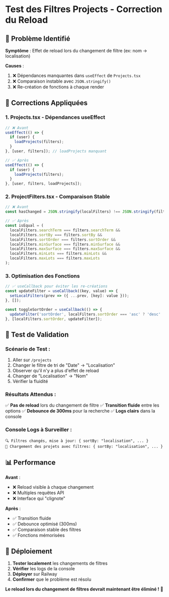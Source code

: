 # Test des Filtres Projects - Correction du Reload

## 🎯 Problème Identifié

**Symptôme** : Effet de reload lors du changement de filtre (ex: nom → localisation)

**Causes** :
1. ❌ Dépendances manquantes dans `useEffect` de `Projects.tsx`
2. ❌ Comparaison instable avec `JSON.stringify()` 
3. ❌ Re-création de fonctions à chaque render

## 🔧 Corrections Appliquées

### 1. **Projects.tsx** - Dépendances useEffect
```javascript
// ❌ Avant
useEffect(() => {
  if (user) {
    loadProjects(filters);
  }
}, [user, filters]); // loadProjects manquant

// ✅ Après  
useEffect(() => {
  if (user) {
    loadProjects(filters);
  }
}, [user, filters, loadProjects]);
```

### 2. **ProjectFilters.tsx** - Comparaison Stable
```javascript
// ❌ Avant
const hasChanged = JSON.stringify(localFilters) !== JSON.stringify(filters);

// ✅ Après
const isEqual = (
  localFilters.searchTerm === filters.searchTerm &&
  localFilters.sortBy === filters.sortBy &&
  localFilters.sortOrder === filters.sortOrder &&
  localFilters.minSurface === filters.minSurface &&
  localFilters.maxSurface === filters.maxSurface &&
  localFilters.minLots === filters.minLots &&
  localFilters.maxLots === filters.maxLots
);
```

### 3. **Optimisation des Fonctions**
```javascript
// ✅ useCallback pour éviter les re-créations
const updateFilter = useCallback((key, value) => {
  setLocalFilters(prev => ({ ...prev, [key]: value }));
}, []);

const toggleSortOrder = useCallback(() => {
  updateFilter('sortOrder', localFilters.sortOrder === 'asc' ? 'desc' : 'asc');
}, [localFilters.sortOrder, updateFilter]);
```

## 🧪 Test de Validation

### **Scénario de Test** :
1. Aller sur `/projects`
2. Changer le filtre de tri de "Date" → "Localisation"
3. Observer qu'il n'y a plus d'effet de reload
4. Changer de "Localisation" → "Nom"
5. Vérifier la fluidité

### **Résultats Attendus** :
✅ **Pas de reload** lors du changement de filtre
✅ **Transition fluide** entre les options
✅ **Debounce de 300ms** pour la recherche
✅ **Logs clairs** dans la console

### **Console Logs à Surveiller** :
```
🔍 Filtres changés, mise à jour: { sortBy: "localisation", ... }
🔄 Chargement des projets avec filtres: { sortBy: "localisation", ... }
```

## 📊 Performance

**Avant** :
- ❌ Reload visible à chaque changement
- ❌ Multiples requêtes API
- ❌ Interface qui "clignote"

**Après** :
- ✅ Transition fluide
- ✅ Debounce optimisé (300ms)
- ✅ Comparaison stable des filtres
- ✅ Fonctions mémorisées

## 🚀 Déploiement

1. **Tester localement** les changements de filtres
2. **Vérifier** les logs de la console
3. **Déployer** sur Railway
4. **Confirmer** que le problème est résolu

**Le reload lors du changement de filtres devrait maintenant être éliminé !** 🎉
